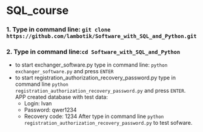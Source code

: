 # SQL_course
### 1. Type in command line: ```git clone https://github.com/lambotik/Software_with_SQL_and_Python.git```
### 2. Type in command line:```cd Software_with_SQL_and_Python```
- to start exchanger_software.py type in command line: ```python exchanger_software.py``` and press ```ENTER```
- to start registration_authorization_recovery_password.py type in command line ```python registration_authorization_recovery_password.py``` and press ```ENTER```.
  APP created database with test data:
  - Login: Ivan
  - Password: qwer1234
  - Recovery code: 1234
After type in command line ```python registration_authorization_recovery_password.py``` to test sofware.
